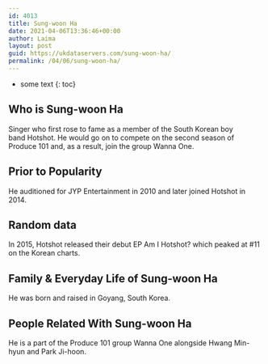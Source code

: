 ```yaml
---
id: 4013
title: Sung-woon Ha
date: 2021-04-06T13:36:46+00:00
author: Laima
layout: post
guid: https://ukdataservers.com/sung-woon-ha/
permalink: /04/06/sung-woon-ha/
---
```


* some text
{: toc}


## Who is Sung-woon Ha
                  
                  
                  
Singer who first rose to fame as a member of the South Korean boy band Hotshot. He would go on to compete on the second season of Produce 101 and, as a result, join the group Wanna One. 
                  
              
            
              
            
                
                
                
## Prior to Popularity
                  
                  
                  
He auditioned for JYP Entertainment in 2010 and later joined Hotshot in 2014. 
                  
              
            
              
            
                
                
                
## Random data
                  
                  
                  
In 2015, Hotshot released their debut EP Am I Hotshot? which peaked at #11 on the Korean charts. 
                  
              
            
              
            
                
                
                
## Family & Everyday Life of Sung-woon Ha
                  
                  
                  
He was born and raised in Goyang, South Korea.
                  
              
            
              
            
                
                
                
## People Related With Sung-woon Ha
                  
                  
                  
He is a part of the Produce 101 group Wanna One alongside Hwang Min-hyun and Park Ji-hoon. 
                  
              
            
              
            
                
              
            
              
              
            
            
              
            
          
          
          